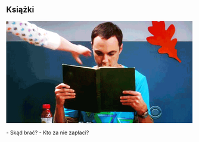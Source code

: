 
## Książki

![](/resources/img/books.gif)

<aside class="notes">
- Skąd brać?
- Kto za nie zapłaci?

</aside>

